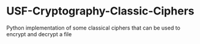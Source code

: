 # USF-Cryptography-Classic-Ciphers
Python implementation of some classical ciphers that can be used to encrypt and decrypt a file
